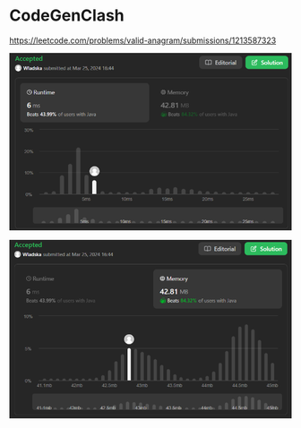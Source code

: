 # CodeGenClash

https://leetcode.com/problems/valid-anagram/submissions/1213587323

![runtime](./images/leetcodesummary/runtime.png)

![memory](./images/leetcodesummary/memory.png)